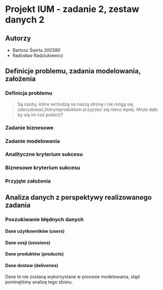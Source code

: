 # Projekt IUM - zadanie 2, zestaw danych 2
## Autorzy
- Bartosz Świrta *300390*
- Radosław Radziukiewicz 

## Definicje problemu, zadania modelowania, założenia

### Definicja problemu
>Są osoby, które wchodzą na naszą stronę i nie mogą się zdecydować,którymproduktom przyjrzeć się nieco lepiej. Może dało by się im coś polecić?

### Zadanie biznesowe

### Zadanie modelowania

### Analityczne kryterium sukcesu

### Biznesowe kryterium sukcesu

### Przyjęte założenia

## Analiza danych z perspektywy realizowanego zadania

### Poszukiwanie błędnych danych

#### Dane użytkowników (users)

#### Dane sesji (sessions)

#### Dane produktów (products)

#### Dane dostaw (deliveries)
Dane te nie zostaną wykorzystane w procesie modelowania, stąd pominęliśmy analizę tego zbioru.


